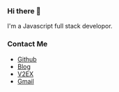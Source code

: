 ### Hi there 👋
I'm a Javascript full stack developor.

### Contact Me
- [Github](https://github.com/del1214)
- [Blog](https://del1214.github.io)
- [V2EX](https://www.v2ex.com/member/del1214)
- [Gmail](mailto:del1214@gmail.com)
